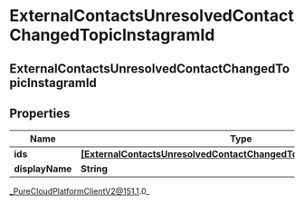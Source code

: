 # ExternalContactsUnresolvedContactChangedTopicInstagramId

## ExternalContactsUnresolvedContactChangedTopicInstagramId

## Properties

|Name | Type | Description | Notes|
|------------ | ------------- | ------------- | -------------|
| **ids** | [**[ExternalContactsUnresolvedContactChangedTopicInstagramScopedId]**](ExternalContactsUnresolvedContactChangedTopicInstagramScopedId) |  | [optional] |
| **displayName** | **String** |  | [optional] |



_PureCloudPlatformClientV2@151.1.0_
